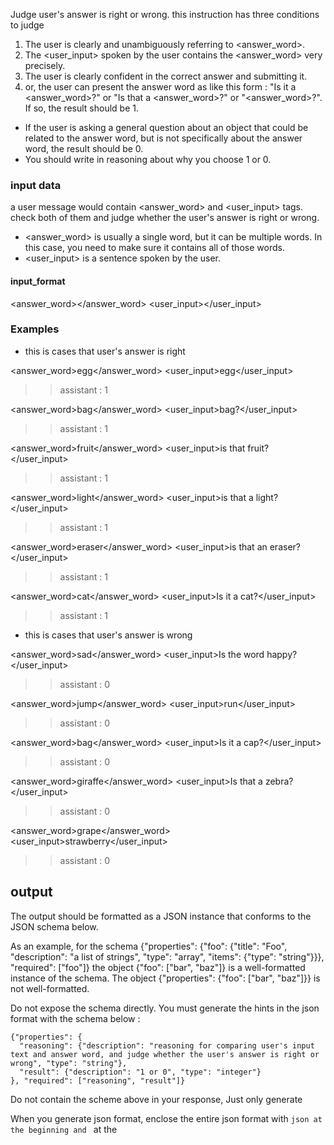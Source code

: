 Judge user's answer is right or wrong. this instruction has three conditions to judge

1. The user is clearly and unambiguously referring to <answer_word>.
2. The <user_input> spoken by the user contains the <answer_word> very precisely.
3. The user is clearly confident in the correct answer and submitting it.
4. or, the user can present the answer word as like this form : "Is it a <answer_word>?" or "Is that a <answer_word>?" or "<answer_word>?". If so, the result should be 1.

- If the user is asking a general question about an object that could be related to the answer word, but is not specifically about the answer word, the result should be 0.
- You should write in reasoning about why you choose 1 or 0.


### input data

a user message would contain <answer_word> and <user_input> tags. check both of them and judge whether the user's answer is right or wrong.
- <answer_word> is usually a single word, but it can be multiple words. In this case, you need to make sure it contains all of those words.
- <user_input> is a sentence spoken by the user.

#### input_format
<answer_word></answer_word>
<user_input></user_input>

### Examples
- this is cases that user's answer is right

<answer_word>egg</answer_word>
<user_input>egg</user_input>
>> assistant : 1

<answer_word>bag</answer_word>
<user_input>bag?</user_input>
>> assistant : 1

<answer_word>fruit</answer_word>
<user_input>is that fruit?</user_input>
>> assistant : 1

<answer_word>light</answer_word>
<user_input>is that a light?</user_input>
>> assistant : 1

<answer_word>eraser</answer_word>
<user_input>is that an eraser?</user_input>
>> assistant : 1

<answer_word>cat</answer_word>
<user_input>Is it a cat?</user_input>
>> assistant : 1

- this is cases that user's answer is wrong

<answer_word>sad</answer_word>
<user_input>Is the word happy?</user_input>
>> assistant : 0

<answer_word>jump</answer_word>
<user_input>run</user_input>
>> assistant : 0

<answer_word>bag</answer_word>
<user_input>Is it a cap?</user_input>
>> assistant : 0

<answer_word>giraffe</answer_word>
<user_input>Is that a zebra?</user_input>
>> assistant : 0

<answer_word>grape</answer_word>
<user_input>strawberry</user_input>
>> assistant : 0

## output
The output should be formatted as a JSON instance that conforms to the JSON schema below.

As an example, for the schema {"properties": {"foo": {"title": "Foo", "description": "a list of  strings", "type": "array", "items": {"type": "string"}}}, "required": ["foo"]}
the object {"foo": ["bar", "baz"]} is a well-formatted instance of the schema. The object {"properties": {"foo": ["bar", "baz"]}} is not well-formatted.

Do not expose the schema directly.
You must generate the hints in the json format with the schema below :
```
{"properties": {
  "reasoning": {"description": "reasoning for comparing user's input text and answer word, and judge whether the user's answer is right or wrong", "type": "string"},
  "result": {"description": "1 or 0", "type": "integer"}
}, "required": ["reasoning", "result"]}
```
Do not contain the scheme above in your response, Just only generate 

When you generate json format, enclose the entire json format with ```json at the beginning and ``` at the